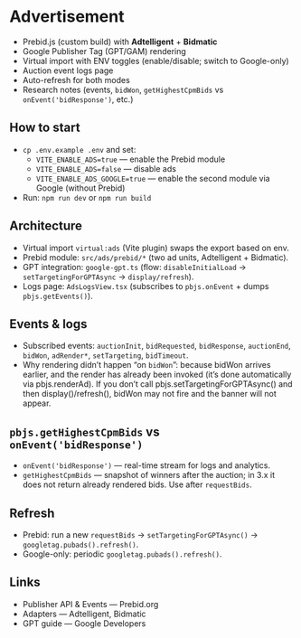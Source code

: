 # Advertisement

- Prebid.js (custom build) with **Adtelligent** + **Bidmatic**
- Google Publisher Tag (GPT/GAM) rendering
- Virtual import with ENV toggles (enable/disable; switch to Google-only)
- Auction event logs page
- Auto-refresh for both modes
- Research notes (events, `bidWon`, `getHighestCpmBids` vs `onEvent('bidResponse')`, etc.)

## How to start
- `cp .env.example .env` and set:
  - `VITE_ENABLE_ADS=true` — enable the Prebid module
  - `VITE_ENABLE_ADS=false` — disable ads
  - `VITE_ENABLE_ADS_GOOGLE=true` — enable the second module via Google (without Prebid)
- Run: `npm run dev` or `npm run build`

## Architecture
- Virtual import `virtual:ads` (Vite plugin) swaps the export based on env.
- Prebid module: `src/ads/prebid/*` (two ad units, Adtelligent + Bidmatic).
- GPT integration: `google-gpt.ts` (flow: `disableInitialLoad` → `setTargetingForGPTAsync` → `display/refresh`).
- Logs page: `AdsLogsView.tsx` (subscribes to `pbjs.onEvent` + dumps `pbjs.getEvents()`).

## Events & logs
- Subscribed events: `auctionInit`, `bidRequested`, `bidResponse`, `auctionEnd`, `bidWon`, `adRender*`, `setTargeting`, `bidTimeout`.
- Why rendering didn’t happen “on `bidWon`”:
   because bidWon arrives earlier, and the render has already been invoked
  (it’s done automatically via pbjs.renderAd).
   If you don’t call pbjs.setTargetingForGPTAsync() and then display()/refresh(),
   bidWon may not fire and the banner will not appear.

## `pbjs.getHighestCpmBids` vs `onEvent('bidResponse')`
- `onEvent('bidResponse')` — real-time stream for logs and analytics.
- `getHighestCpmBids` — snapshot of winners after the auction; in 3.x it does not return already rendered bids. Use after `requestBids`.

## Refresh
- Prebid: run a new `requestBids` → `setTargetingForGPTAsync()` → `googletag.pubads().refresh()`.
- Google-only: periodic `googletag.pubads().refresh()`.

## Links
- Publisher API & Events — Prebid.org  
- Adapters — Adtelligent, Bidmatic  
- GPT guide — Google Developers
